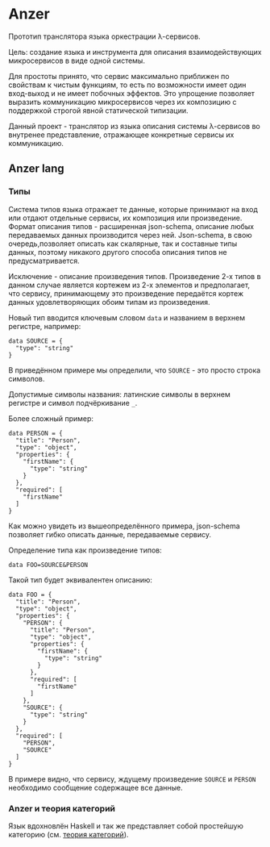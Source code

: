 # Anzer

Прототип транслятора языка оркестрации λ-сервисов.

Цель: создание языка и инструмента для описания взаимодействующих микросервисов в виде одной системы.

Для простоты принято, что сервис максимально приближен по свойствам к чистым функциям, то есть по возможности
имеет один вход-выход и не имеет побочных эффектов. Это упрощение позволяет выразить коммуникацию микросервисов
через их композицию с поддержкой строгой явной статической типизации.

Данный проект - транслятор из языка описания системы λ-сервисов во внутренее представление, отражающее
конкретные сервисы их коммуникацию.

## Anzer lang

### Типы

Система типов языка отражает те данные, которые принимают на вход или отдают отдельные сервисы, их композиция или произведение. Формат описания типов - расширенная json-schema, описание любых передаваемых данных производится через ней. Json-schema, в свою очередь,позволяет описать как скалярные, так и составные типы данных, поэтому никакого другого способа описания типов не предусматривается.

Исключение - описание произведения типов. Произведение 2-х типов в данном случае является кортежем из 2-х элементов и предполагает, что сервису, принимающему это произведение передаётся кортеж данных удовлетворяющих обоим типам из произведения.

Новый тип вводится ключевым словом `data` и названием в верхнем регистре, например:

```
data SOURCE = {
  "type": "string"
}
```

В приведённом примере мы определили, что `SOURCE` - это просто строка символов.

Допустимые символы названия: латинские символы в верхнем регистре и символ подчёркивание `_`.

Более сложный пример:

```
data PERSON = {
  "title": "Person",
  "type": "object",
  "properties": {
    "firstName": {
      "type": "string"
    }
  },
  "required": [
    "firstName"
  ]
}
```

Как можно увидеть из вышеопределённого примера, json-schema позволяет гибко описать данные, передаваемые сервису.

Определение типа как произведение типов:

```
data FOO=SOURCE&PERSON
```

Такой тип будет эквивалентен описанию:

```
data FOO = {
  "title": "Person",
  "type": "object",
  "properties": {
    "PERSON": {
      "title": "Person",
      "type": "object",
      "properties": {
        "firstName": {
          "type": "string"
        }
      },
      "required": [
        "firstName"
      ]
    },
    "SOURCE": {
      "type": "string"
    }
  },
  "required": [
    "PERSON",
    "SOURCE"
  ]
}
```

В примере видно, что сервису, ждущему произведение `SOURCE` и `PERSON` необходимо сообщение содержащее все данные.

### Anzer и теория категорий

Язык вдохновлён Haskell и так же представляет собой простейшую категорию (см. [теория категорий](https://ru.wikipedia.org/wiki/Теория_категорий)). 

